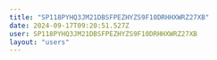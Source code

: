 ```yaml
---
title: "SP118PYHQ3JM21DBSFPEZHYZS9F10DRHHXWRZ27XB"
date: 2024-09-17T09:20:51.527Z
user: SP118PYHQ3JM21DBSFPEZHYZS9F10DRHHXWRZ27XB
layout: "users"
---
```

    